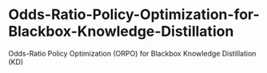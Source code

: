 # Odds-Ratio-Policy-Optimization-for-Blackbox-Knowledge-Distillation
Odds-Ratio Policy Optimization (ORPO) for Blackbox Knowledge Distillation (KD)
